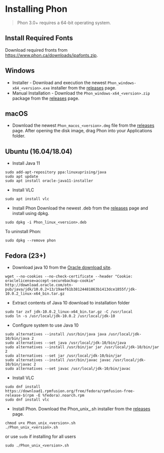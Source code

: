 # Installing Phon
> Phon 3.0+ requires a 64-bit operating system.

## Install Required Fonts

Download required fronts from https://www.phon.ca/downloads/ipafonts.zip.

## Windows

 * Installer - Download and execution the newest ```Phon_windows-x64_<version>.exe``` installer from the [releases](https://github.com/phon-ca/phon/releases) page.
 * Manual Installation - Download the ```Phon_windows-x64_<version>.zip``` package from the [releases](https://github.com/phon-ca/phon/releases) page.

##  macOS

 * Download the newest ```Phon_macos_<version>.dmg``` file from the [releases](https://github.com/phon-ca/phon/releases) page.  After opening the disk image, drag Phon into your Applications folder.

## Ubuntu (16.04/18.04)

 * Install Java 11
```
sudo add-apt-repository ppa:linuxuprising/java
sudo apt update
sudo apt install oracle-java11-installer
```
 * Install VLC
```
sudo apt install vlc
```
 * Install Phon
Download the newest .deb from the [releases](https://github.com/phon-ca/phon/releases) page and install using dpkg.
```
sudo dpkg -i Phon_linux_<version>.deb
```
To uninstall Phon:
```
sudo dpkg --remove phon
```

## Fedora (23+)

 * Download java 10 from the [Oracle download site](http://www.oracle.com/technetwork/java/javase/downloads/index.html).
```
wget --no-cookies --no-check-certificate --header "Cookie: oraclelicense=accept-securebackup-cookie" http://download.oracle.com/otn-pub/java/jdk/10.0.2+13/19aef61b38124481863b1413dce1855f/jdk-10.0.2_linux-x64_bin.tar.gz
```
 * Extract contents of Java 10 download to installation folder
```
sudo tar zxf jdk-10.0.2_linux-x64_bin.tar.gz -C /usr/local
sudo ln -s /usr/local/jdk-10.0.2 /usr/local/jdk-10
```
 * Configure system to use Java 10
```
sudo alternatives --install /usr/bin/java java /usr/local/jdk-10/bin/java 2
sudo alternatives --set java /usr/local/jdk-10/bin/java
sudo alternatives --install /usr/bin/jar jar /usr/local/jdk-10/bin/jar 2
sudo alternatives --set jar /usr/local/jdk-10/bin/jar
sudo alternatives --install /usr/bin/javac javac /usr/local/jdk-10/bin/javac 2
sudo alternatives --set javac /usr/local/jdk-10/bin/javac
```
 * Install VLC
```
sudo dnf install https://download1.rpmfusion.org/free/fedora/rpmfusion-free-release-$(rpm -E %fedora).noarch.rpm
sudo dnf install vlc
```
 * Install Phon.
Download the Phon_unix_<version>.sh installer from the [releases](https://github.com/phon-ca/phon/releases) page.
```
chmod u+x Phon_unix_<version>.sh
./Phon_unix_<version>.sh
```
or use ```sudo``` if installing for all users
```
sudo ./Phon_unix_<version>.sh
```
